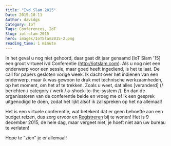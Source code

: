 ```yaml
---
title: "Ivd Slam 2015"
Date: 2015-10-11
Author: davidgs
Category: IoT
Tags: Conferences, IoT
Slug: iot-slam-2015
hero: images/IoTSlam2015-2.png
reading_time: 1 minute
---
```


In het geval u nog niet gehoord, daar gaat dit jaar genaamd [IoT Slam '15] een groot virtueel ivd Conferentie (http://iotslam.com). Als u nog niet een onderwerp voor een sessie, maar goed heeft ingediend, is het te laat. De call for papers gesloten vorige week. Ik dacht over het indienen van een onderwerp, maar ik was gewoon te druk met technische werkzaamheden, op het moment, om het af te trekken. Zoals u weet, dat alles [veranderd] (/ berichten / category / werk / a-shock-to-the-system /). En dan de organisatoren van de conferentie belde en vroeg me of ik een gesprek uitgenodigd te doen, zodat het lijkt alsof ik zal spreken op het na allemaal!

Het is een virtuele conferentie, wat betekent dat er geen behoefte aan een budget reizen, dus zorg ervoor en [Registreren](http://iotslam.com/register-now) bij te wonen! Het is 9 december 2015, de hele dag, maar vergeet niet, je hoeft niet aan uw bureau te verlaten!

Hope te “zien" je er allemaal!
